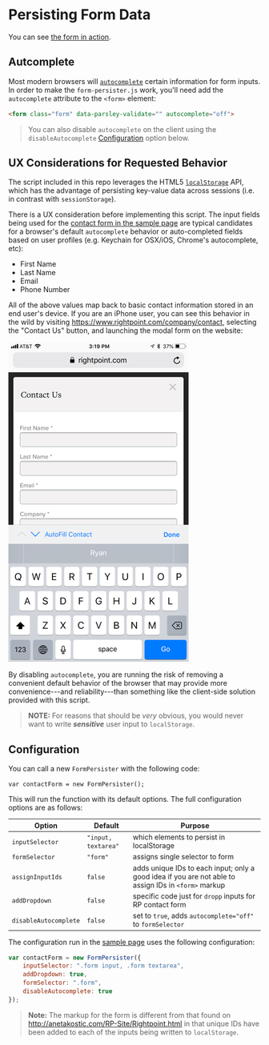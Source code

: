 # Persisting Form Data

You can see [the form in action][sample].

## Autcomplete

Most modern browsers will [`autocomplete`][auto] certain information for form inputs. In order to make the `form-persister.js` work, you'll need add the `autocomplete` attribute to the `<form>` element:

```html
<form class="form" data-parsley-validate="" autocomplete="off">
```

> You can also disable `autocomplete` on the client using the `disableAutocomplete` [Configuration](#configuration) option below.

## UX Considerations for Requested Behavior

The script included in this repo leverages the HTML5 [`localStorage`][ls] API, which has the advantage of persisting key-value data across sessions (i.e. in contrast with `sessionStorage`).

There is a UX consideration before implementing this script. The input fields being used for the [contact form in the sample page][sample] are typical candidates for a browser's default `autocomplete` behavior or auto-completed fields based on user profiles (e.g. Keychain for OSX/iOS, Chrome's autocomplete, etc):

* First Name
* Last Name
* Email
* Phone Number

All of the above values map back to basic contact information stored in an end user's device. If you are an iPhone user, you can see this behavior in the wild by visiting <https://www.rightpoint.com/company/contact>, selecting the "Contact Us" button, and launching the modal form on the website:

![Screenshot of autocomplete functionality on iOS that pulls from the user's contact information](./temp-img/iphone-screenshot.png)

By disabling `autocomplete`, you are running the risk of removing a convenient default behavior of the browser that may provide more convenience---and reliability---than something like the client-side solution provided with this script.

> **NOTE:** For reasons that should be *very* obvious, you would never want to write ***sensitive*** user input to `localStorage`.

## Configuration

You can call a new `FormPersister` with the following code:

```
var contactForm = new FormPersister();
```

This will run the function with its default options. The full configuration options are as follows:

| Option | Default | Purpose |
| ------ | ------- | ------- |
| `inputSelector` | `"input, textarea"` | which elements to persist in localStorage | 
| `formSelector` | `"form"` | assigns single selector to form | 
| `assignInputIds` | `false` | adds unique IDs to each input; only a good idea if you are not able to assign IDs in `<form>` markup |
| `addDropdown` | `false` | specific code just for `dropp` inputs for RP contact form |
| `disableAutocomplete` | `false` | set to `true`, adds `autocomplete="off"` to `formSelector` | 

The configuration run in the [sample page][sample] uses the following configuration:

```js
var contactForm = new FormPersister({
    inputSelector: ".form input, .form textarea",
    addDropdown: true,
    formSelector: ".form",
    disableAutocomplete: true
});
```

> **Note:** The markup for the form is different from that found on <http://anetakostic.com/RP-Site/Rightpoint.html> in that unique IDs have been added to each of the inputs being written to `localStorage`.


[auto]: https://developer.mozilla.org/en-US/docs/Web/Security/Securing_your_site/Turning_off_form_autocompletion
[ls]: https://developer.mozilla.org/en-US/docs/Web/API/Window/localStorage
[sample]: https://rdwatters.github.io/form-persister/
